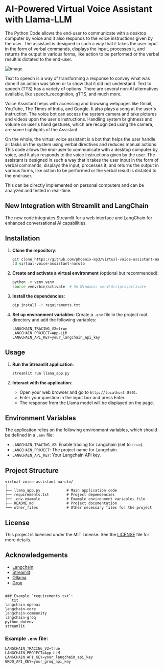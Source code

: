 # AI-Powered Virtual Voice Assistant with Llama-LLM

The Python Code allows the end-user to communicate with a desktop computer by voice and it also responds to the voice instructions given by the user. The assistant is designed in such a way that it takes the user input in the form of verbal commands, displays the input, processes it, and returns the output in various forms, like action to be performed or the verbal result is dictated to the end-user.

![image](https://github.com/phoenix-mp3/VVA-LLM/assets/128579996/a2f02862-8afe-4fa1-b4ce-2ad11ee16cf0)

Text to speech is a way of transforming a response to convey what was done if an action was taken or to show that it did not understand. Text to speech (TTS) has a variety of options. There are several non-AI alternatives available, like speech_recognition, gTTS, and much more.

Voice Assistant helps with accessing and browsing webpages like Gmail, YouTube, The Times of India, and Google. It also plays a song at the user's instruction. The voice bot can access the system camera and take pictures and videos upon the user's instructions. Handling system brightness and volume on user's hand gestures, which are recognized using the camera, are some highlights of the Assistant.

On the whole, the virtual voice assistant is a bot that helps the user handle all tasks on the system using verbal directives and reduces manual actions. This code allows the end-user to communicate with a desktop computer by voice, and it also responds to the voice instructions given by the user. The assistant is designed in such a way that it takes the user input in the form of verbal commands, displays the input, processes it, and returns the output in various forms, like action to be performed or the verbal result is dictated to the end-user.

This can be directly implemented on personal computers and can be analyzed and tested in real-time.

## New Integration with Streamlit and LangChain

The new code integrates Streamlit for a web interface and LangChain for enhanced conversational AI capabilities. 

## Installation

1. **Clone the repository**:
   ```bash
   git clone https://github.com/phoenix-mp3/virtual-voice-assistant-naruto.git
   cd virtual-voice-assistant-naruto
   ```

2. **Create and activate a virtual environment** (optional but recommended):
   ```bash
   python -m venv venv
   source venv/bin/activate  # On Windows: venv\Scripts\activate
   ```

3. **Install the dependencies**:
   ```bash
   pip install -r requirements.txt
   ```

4. **Set up environment variables**:
   Create a `.env` file in the project root directory and add the following variables:
   ```env
   LANGCHAIN_TRACING_V2=true
   LANGCHAIN_PROJECT=App-LLM
   LANGCHAIN_API_KEY=your_langchain_api_key
   ```

## Usage

1. **Run the Streamlit application**:
   ```bash
   streamlit run llama_app.py
   ```

2. **Interact with the application**:
   - Open your web browser and go to `http://localhost:8501`.
   - Enter your question in the input box and press Enter.
   - The response from the Llama model will be displayed on the page.

## Environment Variables

The application relies on the following environment variables, which should be defined in a `.env` file:

- `LANGCHAIN_TRACING_V2`: Enable tracing for Langchain (set to `true`).
- `LANGCHAIN_PROJECT`: The project name for Langchain.
- `LANGCHAIN_API_KEY`: Your Langchain API key.

## Project Structure

```
virtual-voice-assistant-naruto/
│
├── llama_app.py            # Main application code
├── requirements.txt        # Project dependencies
├── .env.example            # Example environment variables file
├── README.md               # Project documentation
└── other_files             # Other necessary files for the project
```

## License

This project is licensed under the MIT License. See the [LICENSE](LICENSE) file for more details.

## Acknowledgements

- [Langchain](https://github.com/langchain-ai/langchain)
- [Streamlit](https://streamlit.io/)
- [Ollama](https://ollama.com/)
- [Groq](https://groq.com/)

```

### Example `requirements.txt`:
```txt
langchain-openai
langchain-core
langchain-community
langchain-groq
python-dotenv
streamlit
```

### Example `.env` file:
```env
LANGCHAIN_TRACING_V2=true
LANGCHAIN_PROJECT=App-LLM
LANGCHAIN_API_KEY=your_langchain_api_key
GROQ_API_KEY=your_groq_api_key
```
